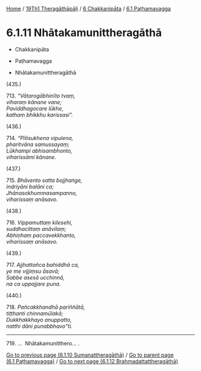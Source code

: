 
[Home](/) / [19Th1 Theragāthāpāḷi](../...md) / [6 Chakkanipāta](...md) / [6.1 Paṭhamavagga](../19Th1/6/6.1.md)

# 6.1.11 Nhātakamunittheragāthā

* Chakkanipāta

* Paṭhamavagga

* Nhātakamunittheragāthā

(435.)

713\. _“Vātarogābhinīto tvaṃ,_  
_viharaṃ kānane vane;_  
_Paviddhagocare lūkhe,_  
_kathaṃ bhikkhu karissasi”._  


(436.)

714\. _“Pītisukhena vipulena,_  
_pharitvāna samussayaṃ;_  
_Lūkhampi abhisambhonto,_  
_viharissāmi kānane._  


(437.)

715\. _Bhāvento satta bojjhaṅge,_  
_indriyāni balāni ca;_  
_Jhānasokhummasampanno,_  
_viharissaṃ anāsavo._  


(438.)

716\. _Vippamuttaṃ kilesehi,_  
_suddhacittaṃ anāvilaṃ;_  
_Abhiṇhaṃ paccavekkhanto,_  
_viharissaṃ anāsavo._  


(439.)

717\. _Ajjhattañca bahiddhā ca,_  
_ye me vijjiṃsu āsavā;_  
_Sabbe asesā ucchinnā,_  
_na ca uppajjare puna._  


(440.)

718\. _Pañcakkhandhā pariññātā,_  
_tiṭṭhanti chinnamūlakā;_  
_Dukkhakkhayo anuppatto,_  
_natthi dāni punabbhavo”ti._  


---

719\. …  Nhātakamunitthero… .



[Go to previous page (6.1.10 Sumanattheragāthā)](6.1.10.md) / [Go to parent page (6.1 Paṭhamavagga)](../19Th1/6/6.1.md) / [Go to next page (6.1.12 Brahmadattattheragāthā)](6.1.12.md)


